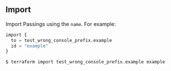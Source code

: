 ## Import

Import Passings using the `name`. For example:

```terraform
import {
  to = test_wrong_console_prefix.example
  id = "example"
}
```

```console
$ terraform import test_wrong_console_prefix.example example
```